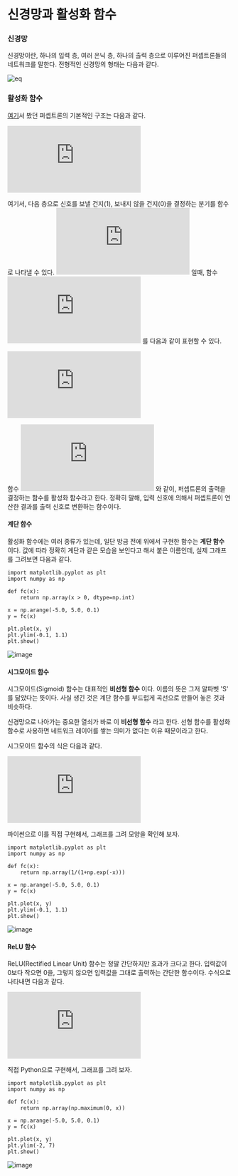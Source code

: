 # 신경망과 활성화 함수

### 신경망

신경망이란, 하나의 입력 층, 여러 은닉 층, 하나의 출력 층으로 이루어진 퍼셉트론들의 네트워크를 말한다. 전형적인 신경망의 형태는 다음과 같다.

![eq](https://github.com/MagmaTart/DeepLearningStudy/blob/master/Soomin/image/Network.png)

### 활성화 함수

[여기](https://github.com/NoNamedSelfDriveing/DeepLearningStudy/blob/master/Soomin/20170922_Perceptron.md)서 봤던 퍼셉트론의 기본적인 구조는 다음과 같다.

![eq](https://latex.codecogs.com/png.latex?Y%20%3D%20%5Cleft%5C%7B%5Cbegin%7Bmatrix%7D%200%20%5C%20%5C%20%5C%20%28w_1x_1&plus;w_2x_2&plus;b%20%5Cleq%200%29%5C%5C%201%20%5C%20%5C%20%5C%20%28w_1x_1&plus;w_2x_2&plus;b%20%3E%200%29%20%5Cend%7Bmatrix%7D%5Cright.)

여기서, 다음 층으로 신호를 보낼 건지(1), 보내지 않을 건지(0)을 결정하는 분기를 함수로 나타낼 수 있다. ![eq](https://latex.codecogs.com/png.latex?x%20%3D%20w_1x_1&plus;w_2x_2&plus;b) 일때, 함수 ![eq](https://latex.codecogs.com/png.latex?h%28x%29) 를 다음과 같이 표현할 수 있다.

![eq](https://latex.codecogs.com/png.latex?h%28x%29%20%3D%20%5Cleft%5C%7B%5Cbegin%7Bmatrix%7D%201%20%5C%20%5C%20%5C%20%28x%5Cleq%200%29%20%5C%5C%200%20%5C%20%5C%20%5C%20%28x%20%3E%201%29%20%5Cend%7Bmatrix%7D%5Cright.)

함수 ![eq](https://latex.codecogs.com/png.latex?h%28x%29) 와 같이, 퍼셉트론의 출력을 결정하는 함수를 활성화 함수라고 한다. 정확히 말해, 입력 신호에 의해서 퍼셉트론이 연산한 결과를 출력 신호로 변환하는 함수이다.

#### 계단 함수

활성화 함수에는 여러 종류가 있는데, 일단 방금 전에 위에서 구현한 함수는 __계단 함수__ 이다. 값에 따라 정확히 계단과 같은 모습을 보인다고 해서 붙은 이름인데, 실제 그래프를 그려보면 다음과 같다.

```
import matplotlib.pyplot as plt
import numpy as np

def fc(x):
    return np.array(x > 0, dtype=np.int)

x = np.arange(-5.0, 5.0, 0.1)
y = fc(x)

plt.plot(x, y)
plt.ylim(-0.1, 1.1)
plt.show()
```

![image](https://github.com/MagmaTart/DeepLearningStudy/blob/master/Soomin/image/stairs_function.PNG)

#### 시그모이드 함수

시그모이드(Sigmoid) 함수는 대표적인 __비선형 함수__ 이다. 이름의 뜻은 그저 알파벳 'S' 를 닮았다는 뜻이다. 사실 생긴 것은 계단 함수를 부드럽게 곡선으로 만들어 놓은 것과 비슷하다.

신경망으로 나아가는 중요한 열쇠가 바로 이 __비선형 함수__ 라고 한다. 선형 함수를 활성화 함수로 사용하면 네트워크 레이어를 쌓는 의미가 없다는 이유 때문이라고 한다.

시그모이드 함수의 식은 다음과 같다.

![eq](https://latex.codecogs.com/png.latex?h%28x%29%20%3D%20%5Cfrac%7B1%7D%7B1&plus;e%5E%7B-x%7D%7D)

파이썬으로 이를 직접 구현해서, 그래프를 그려 모양을 확인해 보자.

```
import matplotlib.pyplot as plt
import numpy as np

def fc(x):
    return np.array(1/(1+np.exp(-x)))

x = np.arange(-5.0, 5.0, 0.1)
y = fc(x)

plt.plot(x, y)
plt.ylim(-0.1, 1.1)
plt.show()
```

![image](https://github.com/MagmaTart/DeepLearningStudy/blob/master/Soomin/image/sigmoid_function.PNG)

#### ReLU 함수
ReLU(Rectified Linear Unit) 함수는 정말 간단하지만 효과가 크다고 한다. 입력값이 0보다 작으면 0을, 그렇지 않으면 입력값을 그대로 출력하는 간단한 함수이다. 수식으로 나타내면 다음과 같다.

![eq](https://latex.codecogs.com/png.latex?h%28x%29%20%3D%20%5Cleft%5C%7B%5Cbegin%7Bmatrix%7D%200%20%5C%20%5C%20%5C%20%28x%5Cleq%200%29%20%5C%5C%20x%20%5C%20%5C%20%5C%20%28x%20%3E%200%29%20%5Cend%7Bmatrix%7D%5Cright.)

직접 Python으로 구현해서, 그래프를 그려 보자.

```
import matplotlib.pyplot as plt
import numpy as np

def fc(x):
    return np.array(np.maximum(0, x))

x = np.arange(-5.0, 5.0, 0.1)
y = fc(x)

plt.plot(x, y)
plt.ylim(-2, 7)
plt.show()
```

![image](https://github.com/MagmaTart/DeepLearningStudy/blob/master/Soomin/image/ReLU_function.PNG)
